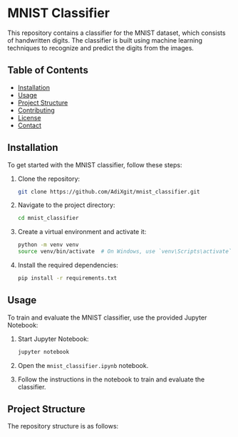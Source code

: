 # MNIST Classifier

This repository contains a classifier for the MNIST dataset, which consists of handwritten digits. The classifier is built using machine learning techniques to recognize and predict the digits from the images.

## Table of Contents

- [Installation](#installation)
- [Usage](#usage)
- [Project Structure](#project-structure)
- [Contributing](#contributing)
- [License](#license)
- [Contact](#contact)

## Installation

To get started with the MNIST classifier, follow these steps:

1. Clone the repository:
    ```bash
    git clone https://github.com/AdiXgit/mnist_classifier.git
    ```

2. Navigate to the project directory:
    ```bash
    cd mnist_classifier
    ```

3. Create a virtual environment and activate it:
    ```bash
    python -m venv venv
    source venv/bin/activate  # On Windows, use `venv\Scripts\activate`
    ```

4. Install the required dependencies:
    ```bash
    pip install -r requirements.txt
    ```

## Usage

To train and evaluate the MNIST classifier, use the provided Jupyter Notebook:

1. Start Jupyter Notebook:
    ```bash
    jupyter notebook
    ```

2. Open the `mnist_classifier.ipynb` notebook.

3. Follow the instructions in the notebook to train and evaluate the classifier.

## Project Structure

The repository structure is as follows:
